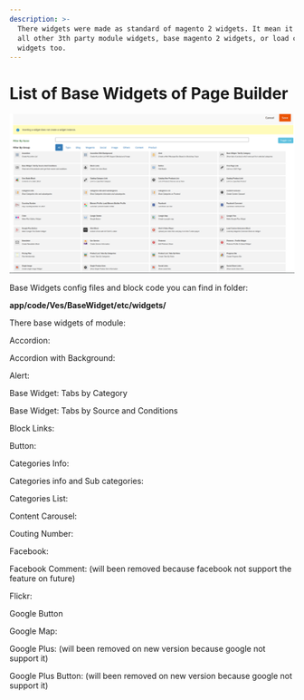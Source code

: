 ```yaml
---
description: >-
  There widgets were made as standard of magento 2 widgets. It mean it can load
  all other 3th party module widgets, base magento 2 widgets, or load custom
  widgets too.
---
```


# List of Base Widgets of Page Builder

![Example list general widgets](../.gitbook/assets/list_general_widgets.png)

Base Widgets config files and block code you can find in folder:

**app/code/Ves/BaseWidget/etc/widgets/**

There base widgets of module:

Accordion:

Accordion with Background:

Alert:

Base Widget: Tabs by Category

Base Widget: Tabs by Source and Conditions

Block Links:

Button:

Categories Info:

Categories info and Sub categories:

Categories List:

Content Carousel:

Couting Number:

Facebook:

Facebook Comment: \(will been removed because facebook not support the feature on future\)

Flickr:

Google Button

Google Map:

Google Plus: \(will been removed on new version because google not support it\)

Google Plus Button: \(will been removed on new version because google not support it\)

